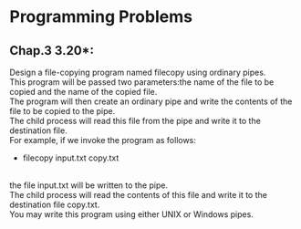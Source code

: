 Programming Problems<br>
====
Chap.3  3.20*:<br>
------
Design a file-copying program named filecopy using ordinary pipes.<br>
This program will be passed two parameters:the name of the file to be copied and the name of the copied file.<br>
The program will then create an ordinary pipe and write the contents of the file to be copied to the pipe.<br>
The child process will read this file from the pipe and write it to the destination file.<br>
For example, if we invoke the program as follows:<br>
* filecopy input.txt copy.txt
<br>
the file input.txt will be written to the pipe.<br>
The child process will read the contents of this file and write it to the destination file copy.txt.<br>
You may write this program using either UNIX or Windows pipes.